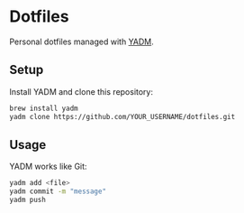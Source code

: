 # Dotfiles

Personal dotfiles managed with [YADM](https://yadm.io/).

## Setup

Install YADM and clone this repository:

```bash
brew install yadm
yadm clone https://github.com/YOUR_USERNAME/dotfiles.git
```

## Usage

YADM works like Git:

```bash
yadm add <file>
yadm commit -m "message"
yadm push
```
